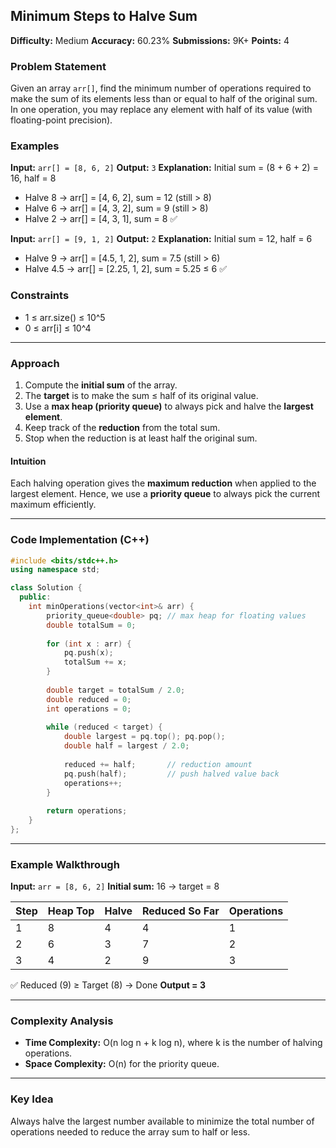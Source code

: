 ## Minimum Steps to Halve Sum

**Difficulty:** Medium
**Accuracy:** 60.23%
**Submissions:** 9K+
**Points:** 4

### Problem Statement

Given an array `arr[]`, find the minimum number of operations required to make the sum of its elements less than or equal to half of the original sum. In one operation, you may replace any element with half of its value (with floating-point precision).

### Examples

**Input:** `arr[] = [8, 6, 2]`
**Output:** `3`
**Explanation:**
Initial sum = (8 + 6 + 2) = 16, half = 8

* Halve 8 → arr[] = [4, 6, 2], sum = 12 (still > 8)
* Halve 6 → arr[] = [4, 3, 2], sum = 9 (still > 8)
* Halve 2 → arr[] = [4, 3, 1], sum = 8  ✅

**Input:** `arr[] = [9, 1, 2]`
**Output:** `2`
**Explanation:**
Initial sum = 12, half = 6

* Halve 9 → arr[] = [4.5, 1, 2], sum = 7.5 (still > 6)
* Halve 4.5 → arr[] = [2.25, 1, 2], sum = 5.25 ≤ 6  ✅

### Constraints

* 1 ≤ arr.size() ≤ 10^5
* 0 ≤ arr[i] ≤ 10^4

---

### Approach

1. Compute the **initial sum** of the array.
2. The **target** is to make the sum ≤ half of its original value.
3. Use a **max heap (priority queue)** to always pick and halve the **largest element**.
4. Keep track of the **reduction** from the total sum.
5. Stop when the reduction is at least half the original sum.

#### Intuition

Each halving operation gives the **maximum reduction** when applied to the largest element. Hence, we use a **priority queue** to always pick the current maximum efficiently.

---

### Code Implementation (C++)

```cpp
#include <bits/stdc++.h>
using namespace std;

class Solution {
  public:
    int minOperations(vector<int>& arr) {
        priority_queue<double> pq; // max heap for floating values
        double totalSum = 0;
        
        for (int x : arr) {
            pq.push(x);
            totalSum += x;
        }
        
        double target = totalSum / 2.0;
        double reduced = 0;
        int operations = 0;
        
        while (reduced < target) {
            double largest = pq.top(); pq.pop();
            double half = largest / 2.0;
            
            reduced += half;       // reduction amount
            pq.push(half);         // push halved value back
            operations++;
        }
        
        return operations;
    }
};
```

---

### Example Walkthrough

**Input:** `arr = [8, 6, 2]`
**Initial sum:** 16 → target = 8

| Step | Heap Top | Halve | Reduced So Far | Operations |
| ---- | -------- | ----- | -------------- | ---------- |
| 1    | 8        | 4     | 4              | 1          |
| 2    | 6        | 3     | 7              | 2          |
| 3    | 4        | 2     | 9              | 3          |

✅ Reduced (9) ≥ Target (8) → Done
**Output = 3**

---

### Complexity Analysis

* **Time Complexity:** O(n log n + k log n), where k is the number of halving operations.
* **Space Complexity:** O(n) for the priority queue.

---

### Key Idea

Always halve the largest number available to minimize the total number of operations needed to reduce the array sum to half or less.
